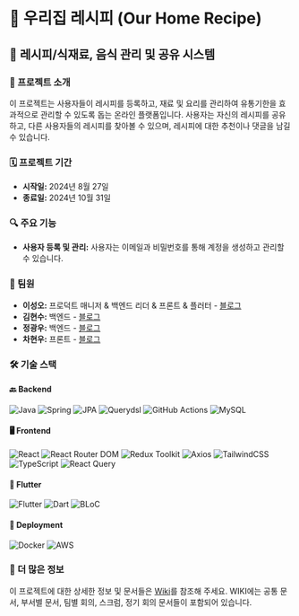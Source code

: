 # 🍚 우리집 레시피 (Our Home Recipe)

## 🍲 레시피/식재료, 음식 관리 및 공유 시스템

### 📖 프로젝트 소개
이 프로젝트는 사용자들이 레시피를 등록하고, 재료 및 요리를 관리하여 유통기한을 효과적으로 관리할 수 있도록 돕는 온라인 플랫폼입니다. 사용자는 자신의 레시피를 공유하고, 다른 사용자들의 레시피를 찾아볼 수 있으며, 레시피에 대한 추천이나 댓글을 남길 수 있습니다.

### 🗓️ 프로젝트 기간
- **시작일:** 2024년 8월 27일
- **종료일:** 2024년 10월 31일

### 🔍 주요 기능
- **사용자 등록 및 관리:** 사용자는 이메일과 비밀번호를 통해 계정을 생성하고 관리할 수 있습니다.

### 👥 팀원
- **이성오:** 프로덕트 매니저 & 백엔드 리더 & 프론트 & 플러터 - [블로그](https://elrdan.com)
- **김현수:** 백엔드 - [블로그](https://soo-develop.tistory.com)
- **정광우:** 백엔드 - [블로그](https://junggw96.tistory.com)
- **차현우:** 프론트 - [블로그](https://velog.io/@doggyfoot92)

### 🛠️ 기술 스택
#### 🔙 Backend
![Java](https://img.shields.io/badge/Java-007396?style=flat-square&logo=java&logoColor=white)
![Spring](https://img.shields.io/badge/Spring_Boot-6DB33F?style=flat-square&logo=spring-boot&logoColor=white)
![JPA](https://img.shields.io/badge/JPA-59666C?style=flat-square&logo=Hibernate&logoColor=white)
![Querydsl](https://img.shields.io/badge/Querydsl-0769AD?style=flat-square&logo=Querydsl&logoColor=white)
![GitHub Actions](https://img.shields.io/badge/GitHub_Actions-2088FF?style=flat-square&logo=github-actions&logoColor=white)
![MySQL](https://img.shields.io/badge/MySQL-4479A1?style=flat-square&logo=mysql&logoColor=white)

#### 🖥️ Frontend
![React](https://img.shields.io/badge/React-61DAFB?style=flat-square&logo=react&logoColor=white)
![React Router DOM](https://img.shields.io/badge/React%20Router-CA4245?style=flat-square&logo=react-router&logoColor=white)
![Redux Toolkit](https://img.shields.io/badge/Redux%20Toolkit-764ABC?style=flat-square&logo=redux&logoColor=white)
![Axios](https://img.shields.io/badge/Axios-5A29E4?style=flat-square&logo=axios&logoColor=white)
![TailwindCSS](https://img.shields.io/badge/TailwindCSS-06B6D4?style=flat-square&logo=tailwindcss&logoColor=white)
![TypeScript](https://img.shields.io/badge/TypeScript-3178C6?style=flat-square&logo=typescript&logoColor=white)
![React Query](https://img.shields.io/badge/React%20Query-FF4154?style=flat-square&logo=react-query&logoColor=white)

#### 📱 Flutter
![Flutter](https://img.shields.io/badge/Flutter-02569B?style=flat-square&logo=flutter&logoColor=white)
![Dart](https://img.shields.io/badge/Dart-0175C2?style=flat-square&logo=dart&logoColor=white)
![BLoC](https://img.shields.io/badge/BLoC-48B1F7?style=flat-square&logo=bloc&logoColor=white)

#### 🚀 Deployment
![Docker](https://img.shields.io/badge/Docker-2496ED?style=flat-square&logo=docker&logoColor=white)
![AWS](https://img.shields.io/badge/AWS-232F3E?style=flat-square&logo=amazon-aws&logoColor=white)

### 📄 더 많은 정보
이 프로젝트에 대한 상세한 정보 및 문서들은 [Wiki](https://github.com/OurHomeRecipe/our-home-recipe-wiki/wiki)를 참조해 주세요. WIKI에는 공통 문서, 부서별 문서, 팀별 회의, 스크럼, 정기 회의 문서들이 포함되어 있습니다.

